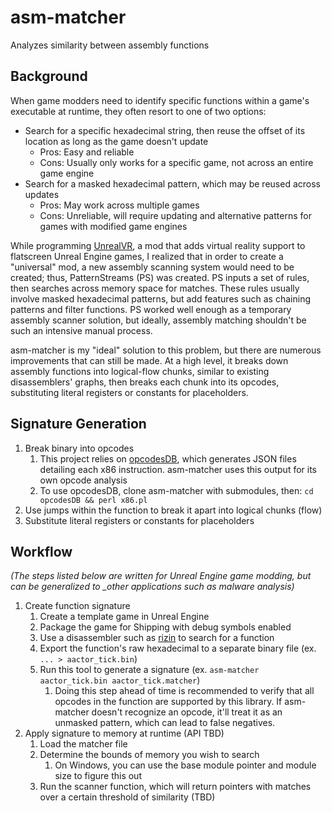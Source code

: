 # asm-matcher

Analyzes similarity between assembly functions

## Background

When game modders need to identify specific functions within a game's executable at runtime, they often resort to one of
two options:

- Search for a specific hexadecimal string, then reuse the offset of its location as long as the game doesn't update
    - Pros: Easy and reliable
    - Cons: Usually only works for a specific game, not across an entire game engine
- Search for a masked hexadecimal pattern, which may be reused across updates
    - Pros: May work across multiple games
    - Cons: Unreliable, will require updating and alternative patterns for games with modified game engines

While programming [UnrealVR](https://github.com/TheNewJavaman/unreal-vr), a mod that adds virtual reality support to
flatscreen Unreal Engine games, I realized that in order to create a "universal" mod, a new assembly scanning system
would need to be created; thus, PatternStreams (PS) was created. PS inputs a set of rules, then searches across memory
space for matches. These rules usually involve masked hexadecimal patterns, but add features such as chaining patterns
and filter functions. PS worked well enough as a temporary assembly scanner solution, but ideally, assembly matching
shouldn't be such an
intensive manual process.

asm-matcher is my "ideal" solution to this problem, but there are numerous improvements that can still be made. At a
high level, it breaks down assembly functions into logical-flow chunks, similar to existing disassemblers' graphs, then
breaks each chunk into its opcodes, substituting literal registers or constants for placeholders.

## Signature Generation

1. Break binary into opcodes
    1. This project relies on [opcodesDB](https://github.com/MahdiSafsafi/opcodesDB), which generates JSON
       files detailing each x86 instruction. asm-matcher uses this output for its own opcode analysis
    2. To use opcodesDB, clone asm-matcher with submodules, then: `cd opcodesDB && perl x86.pl`
2. Use jumps within the function to break it apart into logical chunks (flow)
3. Substitute literal registers or constants for placeholders

## Workflow

*(The steps listed below are written for Unreal Engine game modding, but can be generalized to _other applications such
as malware analysis)*

1. Create function signature
    1. Create a template game in Unreal Engine
    2. Package the game for Shipping with debug symbols enabled
    3. Use a disassembler such as [rizin](https://rizin.re/) to search for a function
    4. Export the function's raw hexadecimal to a separate binary file (ex. `... > aactor_tick.bin`)
    5. Run this tool to generate a signature (ex. `asm-matcher aactor_tick.bin aactor_tick.matcher`)
        1. Doing this step ahead of time is recommended to verify that all opcodes in the function are supported by this
           library. If asm-matcher doesn't recognize an opcode, it'll treat it as an unmasked pattern, which can lead to
           false negatives.
2. Apply signature to memory at runtime (API TBD)
    1. Load the matcher file
    2. Determine the bounds of memory you wish to search
        1. On Windows, you can use the base module pointer and module size to figure this out
    3. Run the scanner function, which will return pointers with matches over a certain threshold of similarity (TBD)